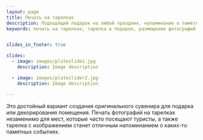 ```yaml
---
layout: page
title: Печать на тарелках
description: Подходящий подарок на любой праздник. напоминание о памятном событии.
keywords: печать на тарелках, тарелка в подарок, размещение фотографий на тарелках, печать фото на керамике.


slides_in_footer: true

slides:
  - image: images/plateslide1.jpg
    description: Image description

  - image: images/plateslider2.jpg
    description: Image description

---
```



Это достойный вариант создания оригинального сувенира для подарка или декорирования помещения. Печать фотографий на тарелках незаменимо для мест, которые часто посещают туристы, а также тарелка с изображением станет отличным напоминанием о каких-то памятных событиях.
